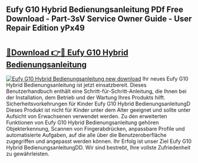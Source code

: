 ## Eufy G10 Hybrid Bedienungsanleitung PDf Free Download - Part-3sV Service Owner Guide - User Repair Edition yPx49

# <h2><a href="http://df5u7qg.blite.top/?on=Eufy+G10+Hybrid+Bedienungsanleitung">🔗Download 👉🔴 Eufy G10 Hybrid Bedienungsanleitung</a></h2>

[![Eufy G10 Hybrid Bedienungsanleitung new download](https://i.imgur.com/lujVjoI.png)](http://df5u7qg.blite.top/?on=Eufy+G10+Hybrid+Bedienungsanleitung)
Ihr neues Eufy G10 Hybrid Bedienungsanleitung ist jetzt einsatzbereit. Dieses Benutzerhandbuch enthält eine Schritt-für-Schritt-Anleitung, die Ihnen bei der Installation, dem Betrieb und der Wartung Ihres Produkts hilft. Sicherheitsvorkehrungen für Kinder Eufy G10 Hybrid BedienungsanleitungD Dieses Produkt ist nicht für Kinder unter dem Alter geeignet und sollte unter Aufsicht von Erwachsenen verwendet werden. Zu den erweiterten Funktionen von Eufy G10 Hybrid Bedienungsanleitung gehören Objekterkennung, Scannen von Fingerabdrücken, anpassbare Profile und automatisierte Aufgaben, auf die alle über die Benutzeroberfläche zugegriffen und angepasst werden können. Ihr Erfolg ist unser Ziel Eufy G10 Hybrid BedienungsanleitungDD. Wir sind bestrebt, Ihre vollste Zufriedenheit zu gewährleisten.
